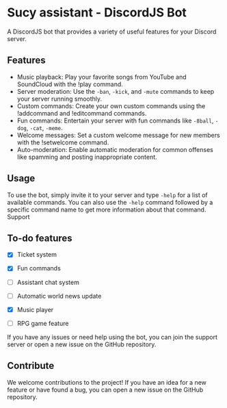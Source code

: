 # Sucy assistant - DiscordJS Bot

A DiscordJS bot that provides a variety of useful features for your Discord server.
## Features

- Music playback: Play your favorite songs from YouTube and SoundCloud with the !play command.
- Server moderation: Use the `-ban`, `-kick`, and `-mute` commands to keep your server running smoothly.
- Custom commands: Create your own custom commands using the !addcommand and !editcommand commands.
- Fun commands: Entertain your server with fun commands like `-8ball`, `-dog`, `-cat`, `-meme`.
- Welcome messages: Set a custom welcome message for new members with the !setwelcome command.
- Auto-moderation: Enable automatic moderation for common offenses like spamming and posting inappropriate content.

## Usage

To use the bot, simply invite it to your server and type `-help` for a list of available commands. You can also use the `-help` command followed by a specific command name to get more information about that command.
Support

## To-do features

- [x]  Ticket system
- [x]  Fun commands
- [ ]  Assistant chat system
- [ ]  Automatic world news update
- [x]  Music player
- [ ]  RPG game feature


If you have any issues or need help using the bot, you can join the support server or open a new issue on the GitHub repository.
## Contribute

We welcome contributions to the project! If you have an idea for a new feature or have found a bug, you can open a new issue on the GitHub repository.